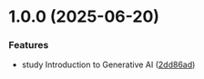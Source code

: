 # 1.0.0 (2025-06-20)


### Features

* study Introduction to Generative AI ([2dd86ad](https://github.com/juwenzhang/Notes/commit/2dd86ad79233422b6c925667636b048397e84ebc))



